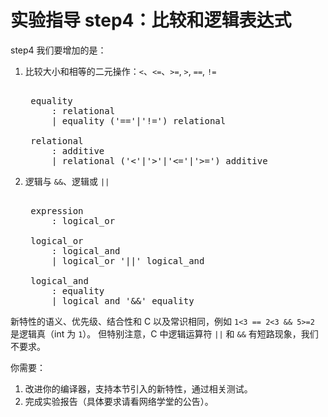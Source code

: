 # 实验指导 step4：比较和逻辑表达式
step4 我们要增加的是：

1. 比较大小和相等的二元操作：`<`、`<=`、`>=`, `>`, `==`, `!=`
    <pre id='vimCodeElement'><code></code><div class="changed">
    <span class="SpecRuleStart">equality</span>
    <span class="SpecRuleIndicator">    :</span> <span class="SpecRule">relational</span>
    <span class="SpecRuleIndicator">    |</span> <span class="SpecRule">equality</span> <span class="SpecOperator">(</span><span class="SpecToken">'=='</span><span class="SpecOperator">|</span><span class="SpecToken">'!='</span><span class="SpecOperator">)</span> <span class="SpecRule">relational</span>

    <span class="SpecRuleStart">relational</span>
    <span class="SpecRuleIndicator">    :</span> <span class="SpecRule">additive</span>
    <span class="SpecRuleIndicator">    |</span> <span class="SpecRule">relational</span> <span class="SpecOperator">(</span><span class="SpecToken">'&lt;'</span><span class="SpecOperator">|</span><span class="SpecToken">'&gt;'</span><span class="SpecOperator">|</span><span class="SpecToken">'&lt;='</span><span class="SpecOperator">|</span><span class="SpecToken">'&gt;='</span><span class="SpecOperator">)</span> <span class="SpecRule">additive</span></div></pre>

2. 逻辑与 `&&`、逻辑或 `||`
    <pre id='vimCodeElement'><code></code><div class="changed">
    <span class="SpecRuleStart">expression</span>
    <span class="SpecRuleIndicator">    :</span> <span class="SpecRule">logical_or</span>

    <span class="SpecRuleStart">logical_or</span>
    <span class="SpecRuleIndicator">    :</span> <span class="SpecRule">logical_and</span>
    <span class="SpecRuleIndicator">    |</span> <span class="SpecRule">logical_or</span> <span class="SpecToken">'||'</span> <span class="SpecRule">logical_and</span>

    <span class="SpecRuleStart">logical_and</span>
    <span class="SpecRuleIndicator">    :</span> <span class="SpecRule">equality</span>
    <span class="SpecRuleIndicator">    |</span> <span class="SpecRule">logical_and</span> <span class="SpecToken">'&amp;&amp;'</span> <span class="SpecRule">equality</span></div></pre>

新特性的语义、优先级、结合性和 C 以及常识相同，例如 `1<3 == 2<3 && 5>=2` 是逻辑真（int 为 `1`）。
但特别注意，C 中逻辑运算符 `||` 和 `&&` 有短路现象，我们不要求。

你需要：
1. 改进你的编译器，支持本节引入的新特性，通过相关测试。
2. 完成实验报告（具体要求请看网络学堂的公告）。